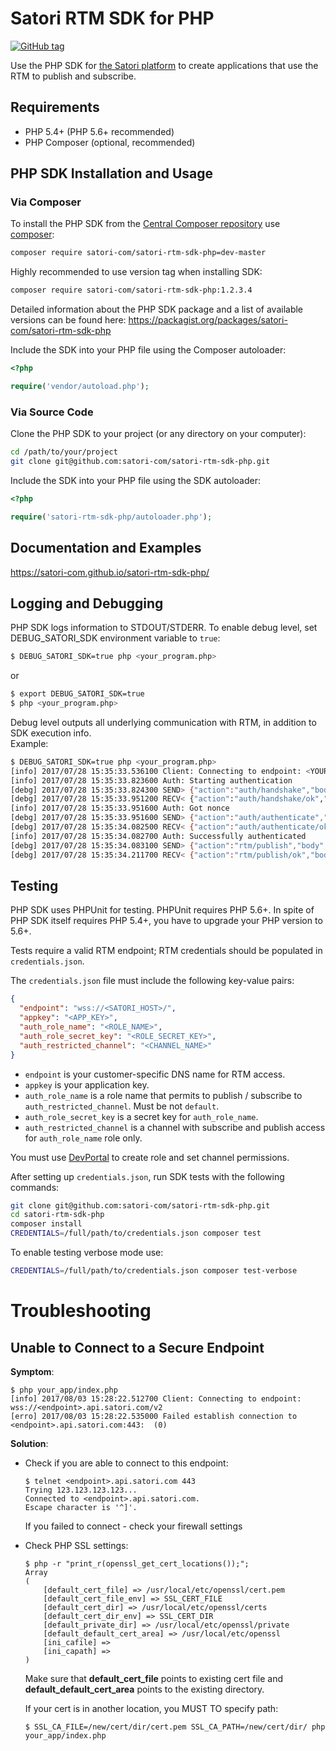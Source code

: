 Satori RTM SDK for PHP
============================================================

[![GitHub tag](https://img.shields.io/github/tag/satori-com/satori-rtm-sdk-php.svg)](https://github.com/satori-com/satori-rtm-sdk-php/tags)

Use the PHP SDK for [the Satori platform](https://www.satori.com/) to create applications that use the
RTM to publish and subscribe.

## Requirements

  - PHP 5.4+ (PHP 5.6+ recommended)
  - PHP Composer (optional, recommended)

## PHP SDK Installation and Usage

### Via Composer

To install the PHP SDK from the [Central Composer repository](https://packagist.org) use [composer](https://getcomposer.org/download):
```bash
composer require satori-com/satori-rtm-sdk-php=dev-master
```

Highly recommended to use version tag when installing SDK:
```bash
composer require satori-com/satori-rtm-sdk-php:1.2.3.4
```

Detailed information about the PHP SDK package and a list of available versions can be found here:
https://packagist.org/packages/satori-com/satori-rtm-sdk-php

Include the SDK into your PHP file using the Composer autoloader:
```php
<?php

require('vendor/autoload.php');
```

### Via Source Code

Clone the PHP SDK to your project (or any directory on your computer):
```bash
cd /path/to/your/project
git clone git@github.com:satori-com/satori-rtm-sdk-php.git
```

Include the SDK into your PHP file using the SDK autoloader:
```php
<?php

require('satori-rtm-sdk-php/autoloader.php');
```

## Documentation and Examples

https://satori-com.github.io/satori-rtm-sdk-php/

## Logging and Debugging

PHP SDK logs information to STDOUT/STDERR. To enable debug level,
set DEBUG_SATORI_SDK environment variable to `true`:
```bash
$ DEBUG_SATORI_SDK=true php <your_program.php>
```

or 

```bash
$ export DEBUG_SATORI_SDK=true
$ php <your_program.php>
```

Debug level outputs all underlying communication with RTM, in addition to SDK execution info.  
Example:
```bash
$ DEBUG_SATORI_SDK=true php <your_program.php>
[info] 2017/07/28 15:35:33.536100 Client: Connecting to endpoint: <YOUR_ENDPOINT>
[info] 2017/07/28 15:35:33.823600 Auth: Starting authentication
[debg] 2017/07/28 15:35:33.824300 SEND> {"action":"auth/handshake","body":{"method":"role_secret","data":{"role":"<YOUR_ROLE>"}},"id":1}
[debg] 2017/07/28 15:35:33.951200 RECV< {"action":"auth/handshake/ok","id":1,"body":{"data":{"nonce":"<nonce>"}}}
[info] 2017/07/28 15:35:33.951600 Auth: Got nonce
[debg] 2017/07/28 15:35:33.951600 SEND> {"action":"auth/authenticate","body":{"method":"role_secret","credentials":{"hash":"<hash>"}},"id":2}
[debg] 2017/07/28 15:35:34.082500 RECV< {"action":"auth/authenticate/ok","id":2,"body":{}}
[info] 2017/07/28 15:35:34.082700 Auth: Successfully authenticated
[debg] 2017/07/28 15:35:34.083100 SEND> {"action":"rtm/publish","body":{"channel":"animals","message":{"who":"zebra","where":[34.134358,-118.321506]}},"id":3}
[debg] 2017/07/28 15:35:34.211700 RECV< {"action":"rtm/publish/ok","body":{"position":"1501256125:2"},"id":3}
```

## Testing

PHP SDK uses PHPUnit for testing. PHPUnit requires PHP 5.6+.
In spite of PHP SDK itself requires PHP 5.4+, you have to upgrade your PHP version to 5.6+.

Tests require a valid RTM endpoint; RTM credentials should be populated in `credentials.json`.

The `credentials.json` file must include the following key-value pairs:
```json
{
  "endpoint": "wss://<SATORI_HOST>/",
  "appkey": "<APP_KEY>",
  "auth_role_name": "<ROLE_NAME>",
  "auth_role_secret_key": "<ROLE_SECRET_KEY>",
  "auth_restricted_channel": "<CHANNEL_NAME>"
}
```

- `endpoint` is your customer-specific DNS name for RTM access.
- `appkey` is your application key.
- `auth_role_name` is a role name that permits to publish / subscribe to `auth_restricted_channel`. Must be not `default`.
- `auth_role_secret_key` is a secret key for `auth_role_name`.
- `auth_restricted_channel` is a channel with subscribe and publish access for `auth_role_name` role only.

You must use [DevPortal](https://developer.satori.com/) to create role and set channel permissions.

After setting up `credentials.json`, run SDK tests with the following commands:
```bash
git clone git@github.com:satori-com/satori-rtm-sdk-php.git
cd satori-rtm-sdk-php
composer install
CREDENTIALS=/full/path/to/credentials.json composer test
```

To enable testing verbose mode use:
```bash
CREDENTIALS=/full/path/to/credentials.json composer test-verbose
```

# Troubleshooting

## Unable to Connect to a Secure Endpoint

**Symptom**: 

    $ php your_app/index.php
    [info] 2017/08/03 15:28:22.512700 Client: Connecting to endpoint: wss://<endpoint>.api.satori.com/v2
    [erro] 2017/08/03 15:28:22.535000 Failed establish connection to <endpoint>.api.satori.com:443:  (0)

**Solution**:

  - Check if you are able to connect to this endpoint:  
    ```
    $ telnet <endpoint>.api.satori.com 443
    Trying 123.123.123.123...
    Connected to <endpoint>.api.satori.com.
    Escape character is '^]'.
    ```
    If you failed to connect - check your firewall settings

  - Check PHP SSL settings:
    ```
    $ php -r "print_r(openssl_get_cert_locations());";
    Array
    (
        [default_cert_file] => /usr/local/etc/openssl/cert.pem
        [default_cert_file_env] => SSL_CERT_FILE
        [default_cert_dir] => /usr/local/etc/openssl/certs
        [default_cert_dir_env] => SSL_CERT_DIR
        [default_private_dir] => /usr/local/etc/openssl/private
        [default_default_cert_area] => /usr/local/etc/openssl
        [ini_cafile] =>
        [ini_capath] =>
    )
    ```
    Make sure that **default_cert_file** points to existing cert file and **default_default_cert_area** points
    to the existing directory.

    If your cert is in another location, you MUST TO specify path:
    ```
    $ SSL_CA_FILE=/new/cert/dir/cert.pem SSL_CA_PATH=/new/cert/dir/ php your_app/index.php
    ```
